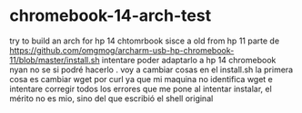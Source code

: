 # chromebook-14-arch-test
try to build an arch for hp 14 chtomrbook sisce a old from hp 11
parte de https://github.com/omgmog/archarm-usb-hp-chromebook-11/blob/master/install.sh 
intentare poder adaptarlo a hp 14 chromebook nyan no se si podré hacerlo .
voy a cambiar cosas en el install.sh la primera cosa es cambiar wget por curl ya que mi maquina no identifica wget e intentare corregir todos los errores que me pone al intentar instalar, el mérito no es mio, sino del que escribió el shell original
